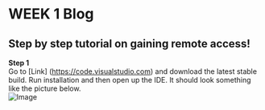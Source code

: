 # WEEK 1 Blog 
## Step by step tutorial on gaining remote access!

**Step 1** <br>
Go to [Link] (https://code.visualstudio.com) and download the latest stable build. Run installation and then open up the IDE. It should look something like the picture below. <br>
![Image](https://i.imgur.com/DUMjBVl.png)

